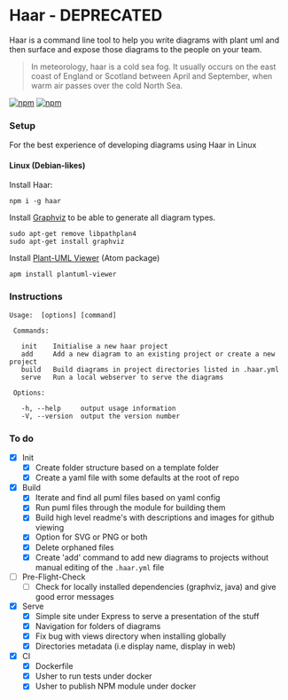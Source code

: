 # Haar - DEPRECATED 

Haar is a command line tool to help you write diagrams with plant uml and then surface and expose those diagrams to the people on your team.

> In meteorology, haar is a cold sea fog. It usually occurs on the east coast of England or Scotland between April and September, when warm air passes over the cold North Sea.

[![npm](https://img.shields.io/npm/v/haar.svg)](https://www.npmjs.com/package/haar)
[![npm](https://img.shields.io/npm/dm/haar.svg)](https://www.npmjs.com/package/haar)

### Setup
For the best experience of developing diagrams using Haar in Linux
#### Linux (Debian-likes)
Install Haar:
```
npm i -g haar
```
Install [Graphviz](http://www.graphviz.org/) to be able to generate all diagram types.
```
sudo apt-get remove libpathplan4
sudo apt-get install graphviz
```

Install [Plant-UML Viewer](https://atom.io/packages/plantuml-viewer) (Atom package)
```
apm install plantuml-viewer
```

### Instructions

```
Usage:  [options] [command]

 Commands:

   init    Initialise a new haar project
   add     Add a new diagram to an existing project or create a new project
   build   Build diagrams in project directories listed in .haar.yml
   serve   Run a local webserver to serve the diagrams

 Options:

   -h, --help     output usage information
   -V, --version  output the version number
```

### To do

- [x] Init
  - [x] Create folder structure based on a template folder
  - [x] Create a yaml file with some defaults at the root of repo

- [x] Build
  - [x] Iterate and find all puml files based on yaml config
  - [x] Run puml files through the module for building them
  - [x] Build high level readme's with descriptions and images for github viewing
  - [x] Option for SVG or PNG or both
  - [x] Delete orphaned files
  - [x] Create 'add' command to add new diagrams to projects without manual editing of the `.haar.yml` file

- [ ] Pre-Flight-Check
  - [ ] Check for locally installed dependencies (graphviz, java) and give good error messages

- [x] Serve
  - [x] Simple site under Express to serve a presentation of the stuff
  - [x] Navigation for folders of diagrams
  - [x] Fix bug with views directory when installing globally
  - [x] Directories metadata (i.e display name, display in web)

- [x] CI
  - [x] Dockerfile
  - [x] Usher to run tests under docker
  - [x] Usher to publish NPM module under docker
